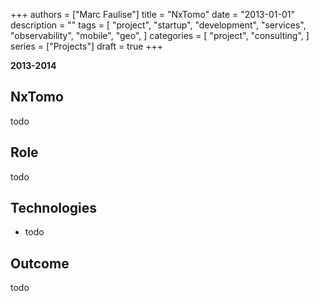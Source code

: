 +++
authors = ["Marc Faulise"]
title = "NxTomo"
date = "2013-01-01"
description = ""
tags = [
    "project",
    "startup",
    "development",
    "services",
    "observability",
    "mobile",
    "geo",
]
categories = [
    "project",
    "consulting",
]
series = ["Projects"]
draft = true
+++

**2013-2014**

## NxTomo

todo

## Role

todo

## Technologies

* todo

## Outcome

todo
